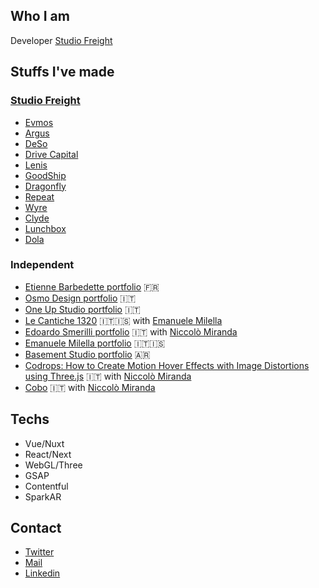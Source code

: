 ## Who I am
Developer [Studio Freight](https://studiofreight.com/)

## Stuffs I've made
### [Studio Freight](https://www.studiofreight.com/)
- [Evmos](https://evmos.org)
- [Argus](https://argus.gg)
- [DeSo](https://deso.com)
- [Drive Capital](https://drivecapital.com/)
- [Lenis](https://lenis.studiofreight.com/)
- [GoodShip](https://goodship.io/)
- [Dragonfly](https://www.dragonfly.xyz/)
- [Repeat](https://repeat.studiofreight.com/)
- [Wyre](https://sendwyre.com/)
- [Clyde](https://joinclyde.com/)
- [Lunchbox](https://lunchbox.io/)
- [Dola](https://dola.me/)

### Independent
- [Etienne Barbedette portfolio](https://etiennebarbedette.com/) 🇫🇷
- [Osmo Design portfolio](https://www.osmodesign.io/) 🇮🇹
- [One Up Studio portfolio](https://oneupstudio.it/) 🇮🇹
- [Le Cantiche 1320](https://www.lecantiche.com/) 🇮🇹🇮🇸 with [Emanuele Milella](https://twitter.com/EmanueleMilella)
- [Edoardo Smerilli portfolio](https://edoardosmerilli.com/) 🇮🇹 with [Niccolò Miranda](https://twitter.com/niccolomiranda)
- [Emanuele Milella portfolio](https://emanuelemilella.com/) 🇮🇹🇮🇸
- [Basement Studio portfolio](https://2021.basement.studio/) 🇦🇷
- [Codrops: How to Create Motion Hover Effects with Image Distortions using Three.js](https://tympanus.net/codrops/2019/10/21/how-to-create-motion-hover-effects-with-image-distortions-using-three-js/) 🇮🇹 with [Niccolò Miranda](https://twitter.com/niccolomiranda)
- [Cobo](https://www.cobosrl.co/) 🇮🇹 with [Niccolò Miranda](https://twitter.com/niccolomiranda)

## Techs
- Vue/Nuxt
- React/Next
- WebGL/Three
- GSAP
- Contentful
- SparkAR

## Contact
- [Twitter](https://twitter.com/clementroche_)
- [Mail](mailto:rchclement@gmail.com)
- [Linkedin](https://www.linkedin.com/in/cl%C3%A9ment-roche/)





<!--
**clementroche/clementroche** is a ✨ _special_ ✨ repository because its `README.md` (this file) appears on your GitHub profile.

Here are some ideas to get you started:

- 🔭 I’m currently working on ...
- 🌱 I’m currently learning ...
- 👯 I’m looking to collaborate on ...
- 🤔 I’m looking for help with ...
- 💬 Ask me about ...
- 📫 How to reach me: ...
- 😄 Pronouns: ...
- ⚡ Fun fact: ...
-->
